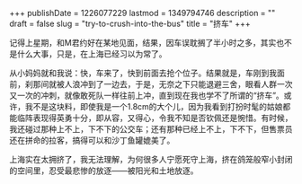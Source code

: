 +++
publishDate = 1226077229
lastmod = 1349794746
description = ""
draft = false
slug = "try-to-crush-into-the-bus"
title = "挤车"
+++
<p>记得上星期，和M君约好在某地见面，结果，因车误耽搁了半小时之多，其实也不是什么大事，只是，在上海已经习以为常了。</p><p></p><p>从小妈妈就和我说：快，车来了，快到前面去抢个位子。结果就是，车刚到我面前，刹那间就被人浪冲到了一边去，于是，无奈之下只能退避三舍，眼看人群一次又一次的冲刺，就像敢死队一样往前上冲，直到现在我也学不了所谓的“挤车”。或许，我不是这块料，即使我是一个1.8cm的大个儿，因为我看到打扮时髦的姑娘都能临阵表现得英勇十分，即从容，又得心，令我不知是否钦佩还是惋惜。有时候，我还碰过那种上不上，下不下的公交车；还有那种已经上不上，下不下，但售票员还在拼命的拉客，搞得可以和沙丁鱼罐媲美了。</p><p></p><p>上海实在太拥挤了，我无法理解，为何很多人宁愿死守上海，挤在鸽笼般窄小封闭的空间里，忍受最悲惨的放逐——被阳光和土地放逐。</p>